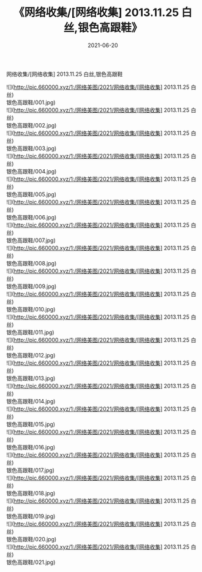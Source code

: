 ﻿---
layout: post
title:  《网络收集/[网络收集] 2013.11.25 白丝,银色高跟鞋》
date:   2021-06-20
img: http://pic.660000.xyz/1:/网络美图/2021/网络收集/[网络收集] 2013.11.25 白丝,银色高跟鞋/000.jpg
categories: [美女, 清纯, 唯美]
---

网络收集/[网络收集] 2013.11.25 白丝,银色高跟鞋

 ![](http://pic.660000.xyz/1:/网络美图/2021/网络收集/[网络收集] 2013.11.25 白丝) <br>银色高跟鞋/001.jpg) <br>![](http://pic.660000.xyz/1:/网络美图/2021/网络收集/[网络收集] 2013.11.25 白丝) <br>银色高跟鞋/002.jpg) <br>![](http://pic.660000.xyz/1:/网络美图/2021/网络收集/[网络收集] 2013.11.25 白丝) <br>银色高跟鞋/003.jpg) <br>![](http://pic.660000.xyz/1:/网络美图/2021/网络收集/[网络收集] 2013.11.25 白丝) <br>银色高跟鞋/004.jpg) <br>![](http://pic.660000.xyz/1:/网络美图/2021/网络收集/[网络收集] 2013.11.25 白丝) <br>银色高跟鞋/005.jpg) <br>![](http://pic.660000.xyz/1:/网络美图/2021/网络收集/[网络收集] 2013.11.25 白丝) <br>银色高跟鞋/006.jpg) <br>![](http://pic.660000.xyz/1:/网络美图/2021/网络收集/[网络收集] 2013.11.25 白丝) <br>银色高跟鞋/007.jpg) <br>![](http://pic.660000.xyz/1:/网络美图/2021/网络收集/[网络收集] 2013.11.25 白丝) <br>银色高跟鞋/008.jpg) <br>![](http://pic.660000.xyz/1:/网络美图/2021/网络收集/[网络收集] 2013.11.25 白丝) <br>银色高跟鞋/009.jpg) <br>![](http://pic.660000.xyz/1:/网络美图/2021/网络收集/[网络收集] 2013.11.25 白丝) <br>银色高跟鞋/010.jpg) <br>![](http://pic.660000.xyz/1:/网络美图/2021/网络收集/[网络收集] 2013.11.25 白丝) <br>银色高跟鞋/011.jpg) <br>![](http://pic.660000.xyz/1:/网络美图/2021/网络收集/[网络收集] 2013.11.25 白丝) <br>银色高跟鞋/012.jpg) <br>![](http://pic.660000.xyz/1:/网络美图/2021/网络收集/[网络收集] 2013.11.25 白丝) <br>银色高跟鞋/013.jpg) <br>![](http://pic.660000.xyz/1:/网络美图/2021/网络收集/[网络收集] 2013.11.25 白丝) <br>银色高跟鞋/014.jpg) <br>![](http://pic.660000.xyz/1:/网络美图/2021/网络收集/[网络收集] 2013.11.25 白丝) <br>银色高跟鞋/015.jpg) <br>![](http://pic.660000.xyz/1:/网络美图/2021/网络收集/[网络收集] 2013.11.25 白丝) <br>银色高跟鞋/016.jpg) <br>![](http://pic.660000.xyz/1:/网络美图/2021/网络收集/[网络收集] 2013.11.25 白丝) <br>银色高跟鞋/017.jpg) <br>![](http://pic.660000.xyz/1:/网络美图/2021/网络收集/[网络收集] 2013.11.25 白丝) <br>银色高跟鞋/018.jpg) <br>![](http://pic.660000.xyz/1:/网络美图/2021/网络收集/[网络收集] 2013.11.25 白丝) <br>银色高跟鞋/019.jpg) <br>![](http://pic.660000.xyz/1:/网络美图/2021/网络收集/[网络收集] 2013.11.25 白丝) <br>银色高跟鞋/020.jpg) <br>![](http://pic.660000.xyz/1:/网络美图/2021/网络收集/[网络收集] 2013.11.25 白丝) <br>银色高跟鞋/021.jpg) <br>